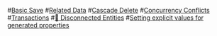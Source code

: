 #[Basic Save](basic.md)
#[Related Data](related-data.md)
#[Cascade Delete](cascade-delete.md)
#[Concurrency Conflicts](concurrency.md)
#[Transactions](transactions.md)
#[🔧 Disconnected Entities](disconnected-entities.md)
#[Setting explicit values for generated properties](explicit-values-generated-properties.md)